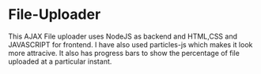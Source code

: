 # File-Uploader
This  AJAX File uploader uses NodeJS as backend and HTML,CSS and JAVASCRIPT for frontend.
I have also used particles-js which makes it look more attracive.
It also has progress bars to show the percentage of file uploaded at a particular instant.
